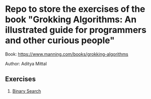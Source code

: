 # Repo to store the exercises of the book "Grokking Algorithms: An illustrated guide for programmers and other curious people"

Book: https://www.manning.com/books/grokking-algorithms

Author: Aditya Mittal

## Exercises

1. [Binary Search](algorithms/binary-search.py)
